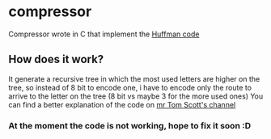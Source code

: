 # compressor
Compressor wrote in C that implement the [Huffman code](https://en.wikipedia.org/wiki/Huffman_coding)
## How does it work?
It generate a recursive tree in which the most used letters are higher on the tree, so instead of 8 bit to encode one, i have to encode only the route to arrive to the letter on the tree (8 bit vs maybe 3 for the more used ones)
You can find a better explanation of the code on [mr Tom Scott's channel](https://www.youtube.com/watch?v=JsTptu56GM8)
### At the moment the code is not working, hope to fix it soon :D
